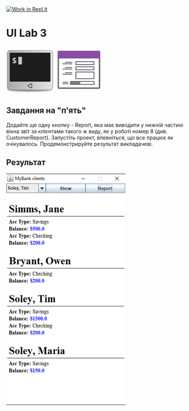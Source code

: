 [![Work in Repl.it](https://classroom.github.com/assets/work-in-replit-14baed9a392b3a25080506f3b7b6d57f295ec2978f6f33ec97e36a161684cbe9.svg)](https://classroom.github.com/online_ide?assignment_repo_id=2798684&assignment_repo_type=AssignmentRepo)
# UI Lab 3
![](terminal-icon.png)
![](gui-icon.png)



## Завдання на "п'ять"

Додайте ще одну кнопку - Report, яка має виводити у нижній частині вікна звіт за клієнтами такого ж виду, як у роботі номер 8 (див. CustomerReport). Запустіть проект, впевніться, що все працює як очікувалось. Продемонстрируйте результат викладачеві.

## Результат

![Result](/img/Снимок.PNG)


